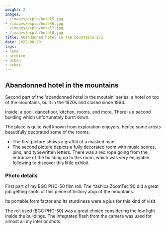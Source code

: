 ```yaml
---
weight: 2
images:
- /images/explo/hotel5.jpg
- /images/explo/hotel6.jpg
- /images/explo/hotel7.jpg
- /images/explo/hotel8.jpg
title: Abandonned hotel in the mountains 2/2
date: 2022-08-20
tags:
- home
- archive
- urban
- urbex
---
```


## Abandonned hotel in the mountains

Second part of the 'abandonned hotel in the moutain' series: a hotel on top of the mountains, built in the 1920s and closed since 1994.

Inside: a pool, dancefloor, kitchen, rooms, and more. There is a second building which unfortunately burnt down.

The place is quite well known from exploration enjoyers, hence some artists beautifully decorated some of the rooms.

 * The first picture shows a graffiti of a masked man
 * The second picture depicts a fully decorated room with music scores, pins, and typewritten letters. There was a red rope going from the entrance of the building up to this room, which was very enjoyable following to discover this little exhibit.

### Photo details

First part of my BGC PHC-50 film roll. The Yashica ZoomTec 90 did a great job getting shots of this piece of history atop of the mountains.

Its portable form factor and its sturdiness were a plus for this kind of visit.

The roll used (BGC PHC-50) was a great choice considering the low light inside the buildings. The integrated flash from the camera was used for almost all my interior shots.